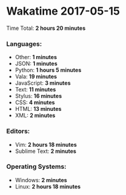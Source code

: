 # Wakatime 2017-05-15

Time Total: **2 hours 20 minutes**

### Languages:
- Other: **1 minutes** 
- JSON: **1 minutes** 
- Python: **1 hours 5 minutes** 
- Vala: **19 minutes** 
- JavaScript: **3 minutes** 
- Text: **11 minutes** 
- Stylus: **16 minutes** 
- CSS: **4 minutes** 
- HTML: **13 minutes** 
- XML: **2 minutes** 

### Editors:
- Vim: **2 hours 18 minutes** 
- Sublime Text: **2 minutes** 

### Operating Systems:
- Windows: **2 minutes** 
- Linux: **2 hours 18 minutes** 

